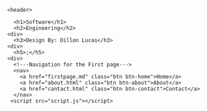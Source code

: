 <!DOCTYPE html>
<html>
  <head>
    <meta charset="utf-8">
    <meta name="viewport" content="width=device-width">
    <title>Home Page</title>
    <link href="home-style.css" rel="stylesheet" type="text/css" />
  </head>
  
  
  <body>
    
<!---Portfolio Intro content starts now--->
    <header>
	    

<!---Text for page 1--->	       
      <h1>Software</h1>
      <h2>Engineering</h2>
    <div>	   
      <h3>Design By: Dillon Lucas</h3>
    <div>  
      <h5>;</h5>
    <div>	    
      <!---Navigation for the First page--->  
      <nav>
	    <a href="firstpage.md" class="btn btn-home">Home</a>
	    <a href="about.html" class="btn btn-about">About</a>
	    <a href="cantact.html" class="btn btn-contact">Contact</a>  
      </nav>
     <script src="script.js"></script> 
  </body>
</html>  

